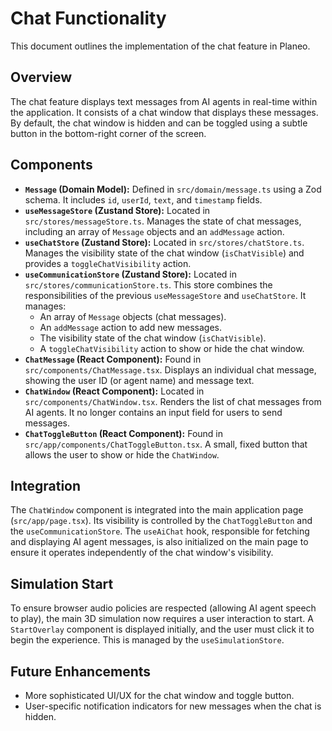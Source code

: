 # Chat Functionality

This document outlines the implementation of the chat feature in Planeo.

## Overview

The chat feature displays text messages from AI agents in real-time within the application. It consists of a chat window that displays these messages. By default, the chat window is hidden and can be toggled using a subtle button in the bottom-right corner of the screen.

## Components

- **`Message` (Domain Model):** Defined in `src/domain/message.ts` using a Zod schema. It includes `id`, `userId`, `text`, and `timestamp` fields.
- **`useMessageStore` (Zustand Store):** Located in `src/stores/messageStore.ts`. Manages the state of chat messages, including an array of `Message` objects and an `addMessage` action.
- **`useChatStore` (Zustand Store):** Located in `src/stores/chatStore.ts`. Manages the visibility state of the chat window (`isChatVisible`) and provides a `toggleChatVisibility` action.
- **`useCommunicationStore` (Zustand Store):** Located in `src/stores/communicationStore.ts`. This store combines the responsibilities of the previous `useMessageStore` and `useChatStore`. It manages:
  - An array of `Message` objects (chat messages).
  - An `addMessage` action to add new messages.
  - The visibility state of the chat window (`isChatVisible`).
  - A `toggleChatVisibility` action to show or hide the chat window.
- **`ChatMessage` (React Component):** Found in `src/components/ChatMessage.tsx`. Displays an individual chat message, showing the user ID (or agent name) and message text.
- **`ChatWindow` (React Component):** Located in `src/components/ChatWindow.tsx`. Renders the list of chat messages from AI agents. It no longer contains an input field for users to send messages.
- **`ChatToggleButton` (React Component):** Found in `src/app/components/ChatToggleButton.tsx`. A small, fixed button that allows the user to show or hide the `ChatWindow`.

## Integration

The `ChatWindow` component is integrated into the main application page (`src/app/page.tsx`). Its visibility is controlled by the `ChatToggleButton` and the `useCommunicationStore`. The `useAiChat` hook, responsible for fetching and displaying AI agent messages, is also initialized on the main page to ensure it operates independently of the chat window's visibility.

## Simulation Start

To ensure browser audio policies are respected (allowing AI agent speech to play), the main 3D simulation now requires a user interaction to start. A `StartOverlay` component is displayed initially, and the user must click it to begin the experience. This is managed by the `useSimulationStore`.

## Future Enhancements

- More sophisticated UI/UX for the chat window and toggle button.
- User-specific notification indicators for new messages when the chat is hidden.
